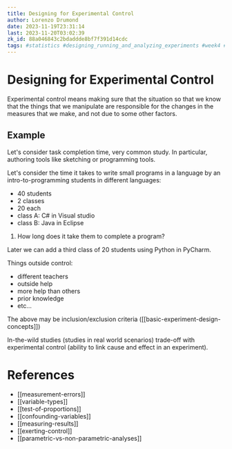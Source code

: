 ```yaml
---
title: Designing for Experimental Control
author: Lorenzo Drumond
date: 2023-11-19T23:31:14
last: 2023-11-20T03:02:39
zk_id: 88a046843c2bdaddde8bf7f391d14cdc
tags: #statistics #designing_running_and_analyzing_experiments #week4 #test #coursera #experiment #control #AB_test #theory #design #rlang
---
```



# Designing for Experimental Control
Experimental control means making sure that the situation so that we know that
the things that we manipulate are responsible for the changes in the measures
that we make, and not due to some other factors.

## Example
Let's consider task completion time, very common study. In particular, authoring tools like sketching or programming tools.

Let's consider the time it takes to write small programs in a language by an intro-to-programming students in different languages:

- 40 students
- 2 classes
- 20 each
- class A: C# in Visual studio
- class B: Java in Eclipse

1. How long does it take them to complete a program?

Later we can add a third class of 20 students using Python in PyCharm.

Things outside control:
- different teachers
- outside help
- more help than others
- prior knowledge
- etc...

The above may be inclusion/exclusion criteria ([[basic-experiment-design-concepts]])

In-the-wild studies (studies in real world scenarios) trade-off with experimental control (ability to link cause and effect in an experiment).


# References
- [[measurement-errors]]
- [[variable-types]]
- [[test-of-proportions]]
- [[confounding-variables]]
- [[measuring-results]]
- [[exerting-control]]
- [[parametric-vs-non-parametric-analyses]]
